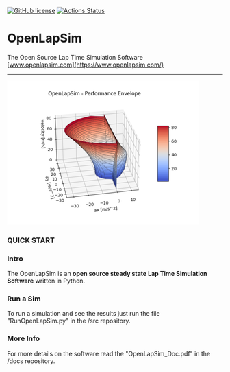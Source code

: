 [![GitHub license](https://img.shields.io/github/license/dstrassera/OpenLapSim)](https://github.com/dstrassera/OpenLapSim/blob/master/LICENSE.txt)
[![Actions Status](https://github.com/dstrassera/OpenLapSim/workflows/Python%20test/badge.svg)](https://github.com/dstrassera/OpenLapSim/actions)

# OpenLapSim
The Open Source Lap Time Simulation Software  
[www.openlapsim.com](https://www.openlapsim.com/)

---

![alt text](OLS_PerfEnvSmall.png)

### QUICK START

### Intro
The OpenLapSim is an **open source steady state Lap Time Simulation Software** written in Python.

### Run a Sim
To run a simulation and see the results just run the file "RunOpenLapSim.py" in the /src repository.

### More Info
For more details on the software read the "OpenLapSim_Doc.pdf" in the /docs repository. 
